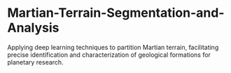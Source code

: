 # Martian-Terrain-Segmentation-and-Analysis
Applying deep learning techniques to partition Martian terrain, facilitating precise identification and characterization of geological formations for planetary research.
